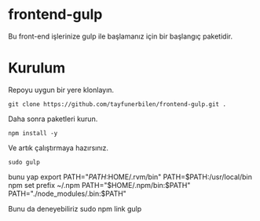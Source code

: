 # frontend-gulp
Bu front-end işlerinize gulp ile başlamanız için bir başlangıç paketidir.

# Kurulum
Repoyu uygun bir yere klonlayın.
```
git clone https://github.com/tayfunerbilen/frontend-gulp.git .
```
Daha sonra paketleri kurun.
```
npm install -y
```
Ve artık çalıştırmaya hazırsınız.
```
sudo gulp
```


bunu yap
export PATH="$PATH:$HOME/.rvm/bin"
PATH=$PATH:/usr/local/bin
npm set prefix ~/.npm
PATH="$HOME/.npm/bin:$PATH"
PATH="./node_modules/.bin:$PATH"

Bunu da deneyebiliriz
sudo npm link gulp